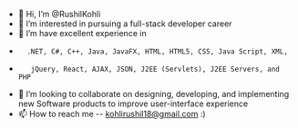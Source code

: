 - 👋 Hi, I’m @RushilKohli
- 👀 I’m interested in pursuing a full-stack developer career
- 🌱 I’m have excellent experience in 
-       .NET, C#, C++, Java, JavaFX, HTML, HTML5, CSS, Java Script, XML, 
-        jQuery, React, AJAX, JSON, J2EE (Servlets), J2EE Servers, and PHP
- 💞️ I’m looking to collaborate on designing, developing, and implementing new Software products to improve user-interface experience
- 📫 How to reach me -- kohlirushil18@gmail.com :)

<!---
RushilKohli/RushilKohli is a ✨ special ✨ repository because its `README.md` (this file) appears on your GitHub profile.
You can click the Preview link to take a look at your changes.
--->
